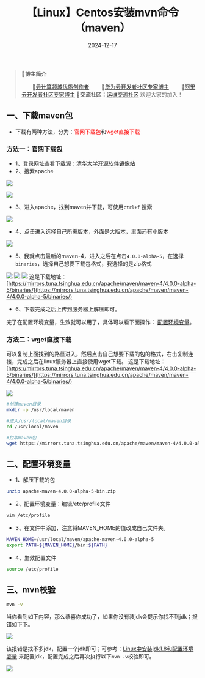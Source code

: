 ﻿---
title: 【Linux】Centos安装mvn命令（maven）
icon: circle-info
order: 1
category:
  - Linux
tag:
  - Linux
  - 运维
pageview: false
date: 2024-12-17
comment: false
breadcrumb: false
---

>🍁**博主简介**
>
>&emsp;&emsp;🏅[云计算领域优质创作者](https://blog.csdn.net/liu_chen_yang?type=blog)
>&emsp;&emsp;🏅[华为云开发者社区专家博主](https://bbs.huaweicloud.com/community/myblog)
>&emsp;&emsp;🏅[阿里云开发者社区专家博主](https://developer.aliyun.com/my?spm=a2c6h.13148508.setting.3.21fc4f0eCmz1v3#/article?_k=zooqoz)
>💊**交流社区：**[运维交流社区](https://bbs.csdn.net/forums/lcy) 欢迎大家的加入！
>

## 一、下载maven包
- 下载有两种方法，分为：<font color=red>官网下载包</font>和<font color=red>wget直接下载</font>
### 方法一：官网下载包
- 1、登录网址查看下载源：[清华大学开源软件镜像站](https://mirrors.tuna.tsinghua.edu.cn/)
- 2、搜索apache

![](https://lcy-blog.oss-cn-beijing.aliyuncs.com/blog/202412171026910.png)

![](https://lcy-blog.oss-cn-beijing.aliyuncs.com/blog/202412171026616.png)
- 3、进入apache，找到maven并下载，可使用`ctrl+f` 搜索

![](https://lcy-blog.oss-cn-beijing.aliyuncs.com/blog/202412171026491.png)
- 4、点击进入选择自己所需版本，外面是大版本，里面还有小版本

![](https://lcy-blog.oss-cn-beijing.aliyuncs.com/blog/202412171026680.png)

- 5、我就点击最新的maven-4，进入之后在点击`4.0.0-alpha-5`，在选择 `binaries`，选择自己想要下载包格式，我选择的是zip格式

![](https://lcy-blog.oss-cn-beijing.aliyuncs.com/blog/202412171026672.png)
![](https://lcy-blog.oss-cn-beijing.aliyuncs.com/blog/202412171026933.png)
![](https://lcy-blog.oss-cn-beijing.aliyuncs.com/blog/202412171025686.png)
这是下载地址：[https://mirrors.tuna.tsinghua.edu.cn/apache/maven/maven-4/4.0.0-alpha-5/binaries/](https://mirrors.tuna.tsinghua.edu.cn/apache/maven/maven-4/4.0.0-alpha-5/binaries/)

- 6、下载完成之后上传到服务器上解压即可。

完了在配置环境变量，生效就可以用了，具体可以看下面操作： [配置环境变量](#huanjing)。

  


### 方法二：wget直接下载

可以复制上面找到的路径进入，然后点击自己想要下载的包的格式，右击复制连接，完成之后在linux服务器上直接使用wget下载。
这是下载地址：[https://mirrors.tuna.tsinghua.edu.cn/apache/maven/maven-4/4.0.0-alpha-5/binaries/](https://mirrors.tuna.tsinghua.edu.cn/apache/maven/maven-4/4.0.0-alpha-5/binaries/)

![](https://lcy-blog.oss-cn-beijing.aliyuncs.com/blog/202412171025619.png)


```bash
#创建maven目录
mkdir -p /usr/local/maven

#进入/usr/local/maven目录
cd /usr/local/maven

#拉取maven包
wget https://mirrors.tuna.tsinghua.edu.cn/apache/maven/maven-4/4.0.0-alpha-5/binaries/apache-maven-4.0.0-alpha-5-bin.zip
```

## 二、配置环境变量
- <span id="huanjing">1、解压下载的包</span>

```bash
unzip apache-maven-4.0.0-alpha-5-bin.zip
```
- 2、配置环境变量：编辑/etc/profile文件

```bash
vim /etc/profile
```
- 3、在文件中添加，注意将MAVEN_HOME的值改成自己文件夹。
```bash
MAVEN_HOME=/usr/local/maven/apache-maven-4.0.0-alpha-5
export PATH=${MAVEN_HOME}/bin:${PATH}
```
- 4、生效配置文件

```bash
source /etc/profile
```

## 三、mvn校验

```bash
mvn -v
```
当你看到如下内容，那么恭喜你成功了，如果你没有装jdk会提示你找不到jdk；报错如下下。

![](https://lcy-blog.oss-cn-beijing.aliyuncs.com/blog/202412171025225.png)


该报错是找不多jdk，配置一个jdk即可；可参考：[Linux中安装jdk1.8和配置环境变量](https://liucy.blog.csdn.net/article/details/123706070?spm=1001.2014.3001.5502) 来配置jdk，配置完成之后再次执行以下`mvn -v`校验即可。

![](https://lcy-blog.oss-cn-beijing.aliyuncs.com/blog/202412171025870.png)


